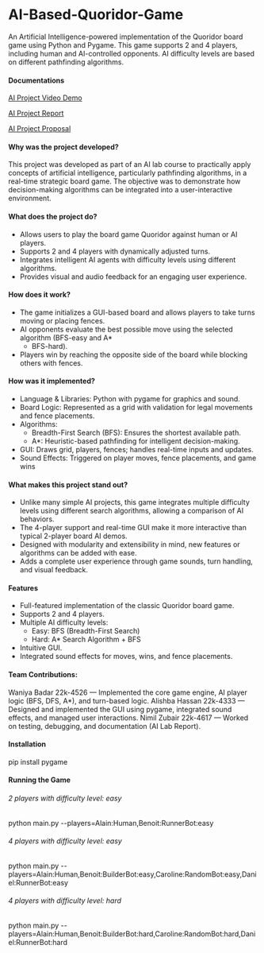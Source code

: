 # AI-Based-Quoridor-Game
An Artificial Intelligence-powered implementation of the Quoridor board game using Python and Pygame. This game supports 2 and 4 players, including human and AI-controlled opponents. AI difficulty levels are based on different pathfinding algorithms.

#### Documentations
[AI Project Video Demo](https://drive.google.com/file/d/1B1LBEiAZ91TOKkLZ95AXbCFne00hOj7C/view?usp=sharing)

[AI Project Report](https://drive.google.com/file/d/11TrHb0IiT9lvZiljO_qsrVVA4rb9jZ55/view?usp=sharing)

[AI Project Proposal](https://docs.google.com/document/d/1ndKIAqqc6xcQI3ykf3WHAUshuvmWsvdP/edit?usp=sharing&ouid=108623326638263762592&rtpof=true&sd=true)

#### Why was the project developed?
This project was developed as part of an AI lab course to practically apply concepts of artificial intelligence, particularly pathfinding algorithms, in a real-time strategic board game. The objective was to demonstrate how decision-making algorithms can be integrated into a user-interactive environment.

#### What does the project do?
- Allows users to play the board game Quoridor against human or AI players.
- Supports 2 and 4 players with dynamically adjusted turns.
- Integrates intelligent AI agents with difficulty levels using different algorithms.
- Provides visual and audio feedback for an engaging user experience.

#### How does it work?
- The game initializes a GUI-based board and allows players to take turns moving or placing fences.
- AI opponents evaluate the best possible move using the selected algorithm (BFS-easy and A* 
  + BFS-hard).
- Players win by reaching the opposite side of the board while blocking others with fences.
  
#### How was it implemented?
- Language & Libraries: Python with pygame for graphics and sound.
- Board Logic: Represented as a grid with validation for legal movements and fence placements.
- Algorithms:
  - Breadth-First Search (BFS): Ensures the shortest available path.
  - A*: Heuristic-based pathfinding for intelligent decision-making.
- GUI: Draws grid, players, fences; handles real-time inputs and updates.
- Sound Effects: Triggered on player moves, fence placements, and game wins

#### What makes this project stand out?
- Unlike many simple AI projects, this game integrates multiple difficulty levels using different search algorithms, allowing a comparison of AI behaviors.
- The 4-player support and real-time GUI make it more interactive than typical 2-player board AI demos.
- Designed with modularity and extensibility in mind, new features or algorithms can be added with ease.
- Adds a complete user experience through game sounds, turn handling, and visual feedback.

#### Features
- Full-featured implementation of the classic Quoridor board game.
- Supports 2 and 4 players.
- Multiple AI difficulty levels:
  - Easy: BFS (Breadth-First Search)
  - Hard: A* Search Algorithm + BFS
- Intuitive GUI.
- Integrated sound effects for moves, wins, and fence placements.

#### Team Contributions:
Waniya Badar 22k-4526 — Implemented the core game engine, AI player logic (BFS, DFS, A*), and turn-based logic.
Alishba Hassan 22k-4333 — Designed and implemented the GUI using pygame, integrated sound effects, and managed user interactions.
Nimil Zubair 22k-4617 — Worked on testing, debugging, and documentation (AI Lab Report).

#### Installation
pip install pygame

#### Running the Game
###### 2 players with difficulty level: easy
python main.py --players=Alain:Human,Benoit:RunnerBot:easy   
###### 4 players with difficulty level: easy
python main.py --players=Alain:Human,Benoit:BuilderBot:easy,Caroline:RandomBot:easy,Daniel:RunnerBot:easy
###### 4 players with difficulty level: hard
python main.py --players=Alain:Human,Benoit:BuilderBot:hard,Caroline:RandomBot:hard,Daniel:RunnerBot:hard
